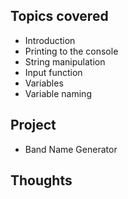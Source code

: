 ## Topics covered

- Introduction
- Printing to the console
- String manipulation
- Input function
- Variables
- Variable naming

## Project

- Band Name Generator

## Thoughts

